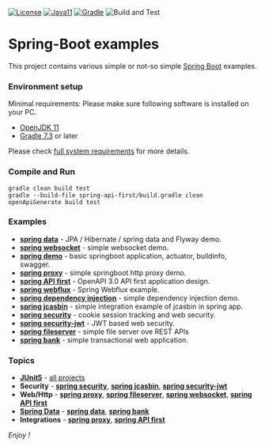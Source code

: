 [![License](https://img.shields.io/badge/License-Apache%202.0-blue.svg)](https://opensource.org/licenses/Apache-2.0)
[![Java11](https://img.shields.io/badge/java-11-blue)](https://img.shields.io/badge/java-11-blue)
[![Gradle](https://img.shields.io/badge/gradle-v7.3-blue)](https://img.shields.io/badge/gradle-v7.3-blue)
![Build and Test](https://github.com/jveverka/spring-examples/workflows/Build%20and%20Test/badge.svg)

# Spring-Boot examples
This project contains various simple or not-so simple [Spring Boot](https://spring.io/projects/spring-boot) examples.

### Environment setup
Minimal requirements: Please make sure following software is installed on your PC.
* [OpenJDK 11](https://adoptopenjdk.net/?variant=openjdk11&jvmVariant=hotspot)
* [Gradle 7.3](https://gradle.org/install/) or later

Please check [full system requirements](docs/system-requirements.md) for more details. 

### Compile and Run
```
gradle clean build test
gradle --build-file spring-api-first/build.gradle clean openApiGenerate build test
```

### Examples
* [__spring data__](spring-data) - JPA / Hibernate / spring data and Flyway demo.
* [__spring websocket__](spring-websockets) - simple websocket demo.
* [__spring demo__](spring-demo) - basic springboot application, actuator, buildinfo, swagger.
* [__spring proxy__](spring-proxy) - simple springboot http proxy demo.
* [__spring API first__](spring-api-first) - OpenAPI 3.0 API first application design.
* [__spring webflux__](spring-webflux) - Spring Webflux example.
* [__spring dependency injection__](spring-di) - simple dependency injection demo.
* [__spring jcasbin__](spring-jcasbin) - simple integration example of jcasbin in spring app.
* [__spring security__](spring-security) - cookie session tracking and web security.
* [__spring security-jwt__](spring-security-jwt) - JWT based web security.
* [__spring fileserver__](spring-fileserver) - simple file server ove REST APIs 
* [__spring bank__](spring-bank) - simple transactional web application.

### Topics
* [__JUnit5__](https://github.com/junit-team/junit5/) - [all projects]()
* __Security__ - [__spring security__](spring-security), [__spring jcasbin__](spring-jcasbin), [__spring security-jwt__](spring-security-jwt)
* __Web/Http__ - [__spring proxy__](spring-proxy), [__spring fileserver__](spring-fileserver), [__spring websocket__](spring-websockets), [__spring API first__](spring-api-first)
* [__Spring Data__](https://spring.io/projects/spring-data) - [__spring data__](spring-data), [__spring bank__](spring-bank)
* __Integrations__ - [__spring proxy__](spring-proxy), [__spring API first__](spring-api-first)

_Enjoy !_
